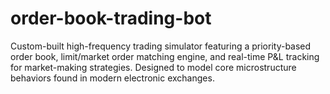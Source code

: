 # order-book-trading-bot
Custom-built high-frequency trading simulator featuring a priority-based order book, limit/market order matching engine, and real-time P&amp;L tracking for market-making strategies. Designed to model core microstructure behaviors found in modern electronic exchanges.

